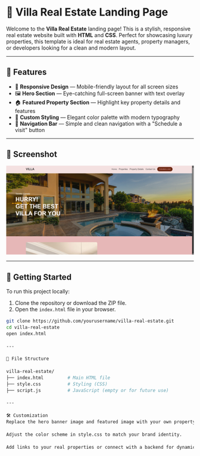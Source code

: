 # 🏡 Villa Real Estate Landing Page

Welcome to the **Villa Real Estate** landing page! This is a stylish, responsive real estate website built with **HTML** and **CSS**. Perfect for showcasing luxury properties, this template is ideal for real estate agents, property managers, or developers looking for a clean and modern layout.  

---

## 🌟 Features

- 📱 **Responsive Design** — Mobile-friendly layout for all screen sizes  
- 🖼️ **Hero Section** — Eye-catching full-screen banner with text overlay  
- 🏠 **Featured Property Section** — Highlight key property details and features  
- 🎨 **Custom Styling** — Elegant color palette with modern typography  
- 🧭 **Navigation Bar** — Simple and clean navigation with a "Schedule a visit" button  

---

## 📸 Screenshot

![Alt text](images/preview.png)


---
## 🚀 Getting Started

To run this project locally:

1. Clone the repository or download the ZIP file.
2. Open the `index.html` file in your browser.

```bash
git clone https://github.com/yourusername/villa-real-estate.git
cd villa-real-estate
open index.html

---

📁 File Structure

villa-real-estate/
├── index.html         # Main HTML file
├── style.css          # Styling (CSS)
├── script.js          # JavaScript (empty or for future use)

---

🛠️ Customization
Replace the hero banner image and featured image with your own property photos.

Adjust the color scheme in style.css to match your brand identity.

Add links to your real properties or connect with a backend for dynamic listings.